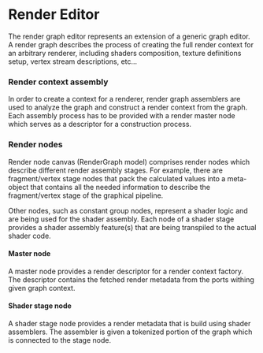 # Render Editor

The render graph editor represents an extension of a generic graph editor. A render graph
describes the process of creating the full render context for an arbitrary renderer, including
shaders composition, texture definitions setup, vertex stream descriptions, etc...

### Render context assembly

In order to create a context for a renderer, render graph assemblers are used to analyze
the graph and construct a render context from the graph. Each assembly process has to be
provided with a render master node which serves as a descriptor for a construction process.

### Render nodes

Render node canvas (RenderGraph model) comprises render nodes which describe different
render assembly stages. For example, there are fragment/vertex stage nodes that pack the
calculated values into a meta-object that contains all the needed information to describe
the fragment/vertex stage of the graphical pipeline.

Other nodes, such as constant group nodes, represent a shader logic and are being used
for the shader assembly. Each node of a shader stage provides a shader assembly feature(s) 
that are being transpiled to the actual shader code.


#### Master node
A master node provides a render descriptor for a render context factory. The descriptor contains
the fetched render metadata from the ports withing given graph context.

#### Shader stage node
A shader stage node provides a render metadata that is build using shader assemblers. The
assembler is given a tokenized portion of the graph which is connected to the stage node.
